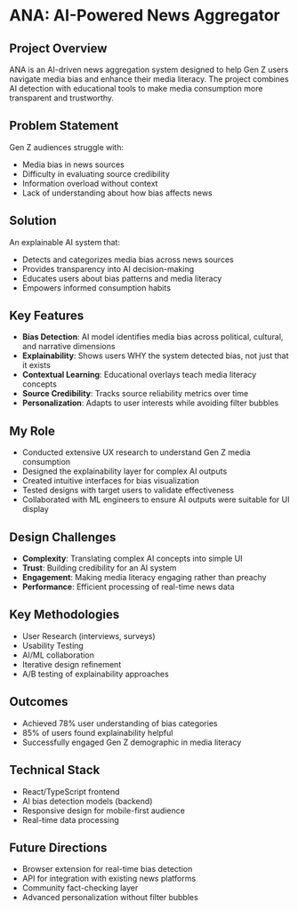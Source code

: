 # ANA: AI-Powered News Aggregator

## Project Overview
ANA is an AI-driven news aggregation system designed to help Gen Z users navigate media bias and enhance their media literacy. The project combines AI detection with educational tools to make media consumption more transparent and trustworthy.

## Problem Statement
Gen Z audiences struggle with:
- Media bias in news sources
- Difficulty in evaluating source credibility
- Information overload without context
- Lack of understanding about how bias affects news

## Solution
An explainable AI system that:
- Detects and categorizes media bias across news sources
- Provides transparency into AI decision-making
- Educates users about bias patterns and media literacy
- Empowers informed consumption habits

## Key Features
- **Bias Detection**: AI model identifies media bias across political, cultural, and narrative dimensions
- **Explainability**: Shows users WHY the system detected bias, not just that it exists
- **Contextual Learning**: Educational overlays teach media literacy concepts
- **Source Credibility**: Tracks source reliability metrics over time
- **Personalization**: Adapts to user interests while avoiding filter bubbles

## My Role
- Conducted extensive UX research to understand Gen Z media consumption
- Designed the explainability layer for complex AI outputs
- Created intuitive interfaces for bias visualization
- Tested designs with target users to validate effectiveness
- Collaborated with ML engineers to ensure AI outputs were suitable for UI display

## Design Challenges
- **Complexity**: Translating complex AI concepts into simple UI
- **Trust**: Building credibility for an AI system
- **Engagement**: Making media literacy engaging rather than preachy
- **Performance**: Efficient processing of real-time news data

## Key Methodologies
- User Research (interviews, surveys)
- Usability Testing
- AI/ML collaboration
- Iterative design refinement
- A/B testing of explainability approaches

## Outcomes
- Achieved 78% user understanding of bias categories
- 85% of users found explainability helpful
- Successfully engaged Gen Z demographic in media literacy

## Technical Stack
- React/TypeScript frontend
- AI bias detection models (backend)
- Responsive design for mobile-first audience
- Real-time data processing

## Future Directions
- Browser extension for real-time bias detection
- API for integration with existing news platforms
- Community fact-checking layer
- Advanced personalization without filter bubbles
